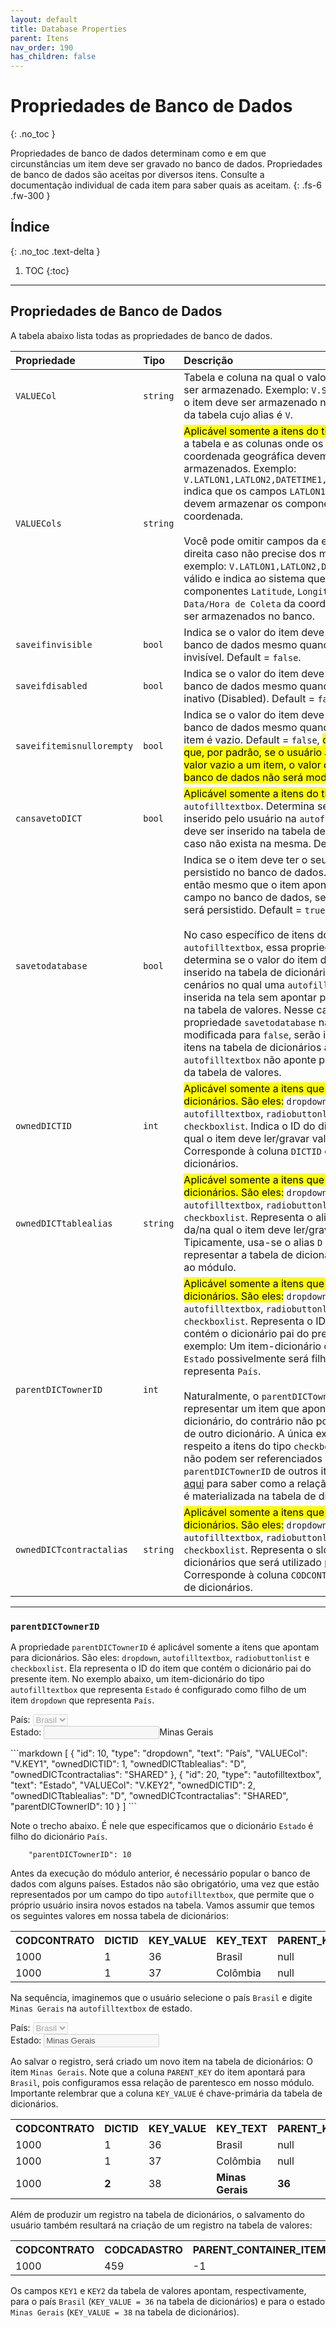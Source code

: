 ```yaml
---
layout: default
title: Database Properties
parent: Itens
nav_order: 190
has_children: false
---
```

# Propriedades de Banco de Dados
{: .no_toc }


Propriedades de banco de dados determinam como e em que circunstâncias um item deve ser gravado no banco de dados. Propriedades de banco de dados são aceitas por diversos itens. Consulte a documentação individual de cada item para saber quais as aceitam.
{: .fs-6 .fw-300 }

## Índice
{: .no_toc .text-delta }

1. TOC
{:toc}

---


## Propriedades de Banco de Dados

A tabela abaixo lista todas as propriedades de banco de dados.

| Propriedade           | Tipo      | Descrição                                                        |
|:----------------------|:----------|:-----------------------------------------------------------------|
| `VALUECol`            | `string`  | Tabela e coluna na qual o valor do item deve ser armazenado. Exemplo: `V.STR1` indica que o item deve ser armazenado na coluna `STR1` da tabela cujo alias é `V`. 
| `VALUECols`           | `string`  | <mark>Aplicável somente a itens do tipo:</mark> `gps`. Indica a tabela e as colunas onde os valores da coordenada geográfica devem ser armazenados. Exemplo: `V.LATLON1,LATLON2,DATETIME1,UTM1,UTM2,INT1` indica que os campos `LATLON1`, ..., `INT1` devem armazenar os componentes da coordenada.<br/><br/>Você pode omitir campos da esquerda para a direita caso não precise dos mesmos. Por exemplo: `V.LATLON1,LATLON2,DATETIME1` é válido e indica ao sistema que apenas os componentes `Latitude`, `Longitude` e `Data/Hora de Coleta` da coordenada devem ser armazenados no banco.
| `saveifinvisible`     | `bool`    | Indica se o valor do item deve ser salvo no banco de dados mesmo quando o item está invisível. Default = `false`.
| `saveifdisabled`      | `bool`    | Indica se o valor do item deve ser salvo no banco de dados mesmo quando o item está inativo (Disabled). Default = `false`.
| `saveifitemisnullorempty`| `bool` | Indica se o valor do item deve ser salvo no banco de dados mesmo quando o valor do item é vazio. Default = `false`, <mark>o que significa que, por padrão, se o usuário atribuir um valor vazio a um item, o valor do item no banco de dados não será modificado.</mark>
| `cansavetoDICT`       | `bool`    | <mark>Aplicável somente a itens do tipo:</mark> `autofilltextbox`. Determina se o valor inserido pelo usuário na `autofilltextbox` deve ser inserido na tabela de dicionários caso não exista na mesma. Default = `true`.
| `savetodatabase`      | `bool`    | Indica se o item deve ter o seu valor persistido no banco de dados. Se `false`, então mesmo que o item aponte para um campo no banco de dados, seu valor não será persistido. Default = `true`.<br/><br/>No caso específico de itens do tipo `autofilltextbox`, essa propriedade também determina se o valor do item deve ser inserido na tabela de dicionários. Existem cenários no qual uma `autofilltextbox` é inserida na tela sem apontar para um campo na tabela de valores. Nesse caso, se a propriedade `savetodatabase` não for modificada para `false`, serão inseridos novos itens na tabela de dicionários ainda que a `autofilltextbox` não aponte para um campo da tabela de valores.
| `ownedDICTID`         | `int`     | <mark>Aplicável somente a itens que apontam para dicionários. São eles:</mark> `dropdown`, `autofilltextbox`, `radiobuttonlist` e `checkboxlist`. Indica o ID do dicionário do/no qual o item deve ler/gravar valores. Corresponde à coluna `DICTID` da tabela de dicionários.
| `ownedDICTtablealias` | `string`  | <mark>Aplicável somente a itens que apontam para dicionários. São eles:</mark> `dropdown`, `autofilltextbox`, `radiobuttonlist` e `checkboxlist`. Representa o alias da tabela da/na qual o item deve ler/gravar valores. Tipicamente, usa-se o alias `D` para representar a tabela de dicionários associada ao módulo.
| `parentDICTownerID`   | `int`     | <mark>Aplicável somente a itens que apontam para dicionários. São eles:</mark> `dropdown`, `autofilltextbox`, `radiobuttonlist` e `checkboxlist`. Representa o ID do item que contém o dicionário pai do presente item. Por exemplo: Um item-dicionário que representa `Estado` possivelmente será filho de outro que representa `País`.<br/><br/>Naturalmente, o `parentDICTownerID` deve representar um item que aponta para um dicionário, do contrário não poderia ser pai de outro dicionário. A única exceção diz respeito a itens do tipo `checkboxlist`: Esses não podem ser referenciados como `parentDICTownerID` de outros itens. [Clique aqui](#parentdictownerid) para saber como a relação de pai-filho é materializada na tabela de dicionários.
| `ownedDICTcontractalias` | `string`  | <mark>Aplicável somente a itens que apontam para dicionários. São eles:</mark> `dropdown`, `autofilltextbox`, `radiobuttonlist` e `checkboxlist`. Representa o slot da tabela de dicionários que será utilizado pelo item. Corresponde à coluna `CODCONTRATO` da tabela de dicionários.

---

### `parentDICTownerID`

A propriedade `parentDICTownerID` é aplicável somente a itens que apontam para dicionários. São eles: `dropdown`, `autofilltextbox`, `radiobuttonlist` e `checkboxlist`. Ela representa o ID do item que contém o dicionário pai do presente item. No exemplo abaixo, um item-dicionário do tipo `autofilltextbox` que representa `Estado` é configurado como filho de um item `dropdown` que representa `País`.

<div class="code-example" markdown="1">

País: <select disabled>
        <option value="Brasil">Brasil</option>
      </select>
<br/>
Estado: <input disabled>Minas Gerais</input>
<br/>

</div>
```markdown
[
  {
    "id": 10,
    "type": "dropdown",
    "text": "País",
    "VALUECol": "V.KEY1",
    "ownedDICTID": 1,
    "ownedDICTtablealias": "D",
    "ownedDICTcontractalias": "SHARED"
  },
  {
    "id": 20,
    "type": "autofilltextbox",
    "text": "Estado",
    "VALUECol": "V.KEY2",
    "ownedDICTID": 2,
    "ownedDICTtablealias": "D",
    "ownedDICTcontractalias": "SHARED",
    "parentDICTownerID": 10
  }
]
```

Note o trecho abaixo. É nele que especificamos que o dicionário `Estado` é filho do dicionário `País`.

```
    "parentDICTownerID": 10
```

Antes da execução do módulo anterior, é necessário popular o banco de dados com alguns países. Estados não são obrigatório, uma vez que estão representados por um campo do tipo `autofilltextbox`, que permite que o próprio usuário insira novos estados na tabela. Vamos assumir que temos os seguintes valores em nossa tabela de dicionários:

<table>
  <tr>
    <th style="text-align:left">CODCONTRATO</th>
    <th style="text-align:left">DICTID</th>
    <th style="text-align:left">KEY_VALUE</th>
    <th style="text-align:left">KEY_TEXT</th>
    <th style="text-align:left">PARENT_KEY</th>
  </tr>
  <tr>
    <td>1000</td>
    <td>1</td>
    <td>36</td>
    <td>Brasil</td>
    <td>null</td>
  </tr>
  <tr>
    <td>1000</td>
    <td>1</td>
    <td>37</td>
    <td>Colômbia</td>
    <td>null</td>
  </tr>
</table>

Na sequência, imaginemos que o usuário selecione o país `Brasil` e digite `Minas Gerais` na `autofilltextbox` de estado.

<div class="code-example">

País: <select disabled>
        <option value="Brasil">Brasil</option>
      </select>
<br/>
Estado: <input disabled value="Minas Gerais" />
<br/>

</div>

Ao salvar o registro, será criado um novo item na tabela de dicionários: O item `Minas Gerais`. Note que a coluna `PARENT_KEY` do item apontará para `Brasil`, pois configuramos essa relação de parentesco em nosso módulo. Importante relembrar que a coluna `KEY_VALUE` é chave-primária da tabela de dicionários.

<table>
  <tr>
    <th style="text-align:left">CODCONTRATO</th>
    <th style="text-align:left">DICTID</th>
    <th style="text-align:left">KEY_VALUE</th>
    <th style="text-align:left">KEY_TEXT</th>
    <th style="text-align:left">PARENT_KEY</th>
  </tr>
  <tr>
    <td>1000</td>
    <td>1</td>
    <td>36</td>
    <td>Brasil</td>
    <td>null</td>
  </tr>
  <tr>
    <td>1000</td>
    <td>1</td>
    <td>37</td>
    <td>Colômbia</td>
    <td>null</td>
  </tr>
  <tr>
    <td>1000</td>
    <td><b>2</b></td>
    <td>38</td>
    <td><b>Minas Gerais</b></td>
    <td><b>36</b></td>
  </tr>
</table>

Além de produzir um registro na tabela de dicionários, o salvamento do usuário também resultará na criação de um registro na tabela de valores:

<table>
  <tr>
    <th style="text-align:left">CODCONTRATO</th>
    <th style="text-align:left">CODCADASTRO</th>
    <th style="text-align:left">PARENT_CONTAINER_ITEMID</th>
    <th style="text-align:left">KEY1</th>
    <th style="text-align:left">KEY2</th>
  </tr>
  <tr>
    <td>1000</td>
    <td>459</td>
    <td>-1</td>
    <td><b>36</b></td>
    <td><b>38</b></td>
  </tr>
</table>

Os campos `KEY1` e `KEY2` da tabela de valores apontam, respectivamente, para o país `Brasil` (`KEY_VALUE = 36` na tabela de dicionários) e para o estado `Minas Gerais` (`KEY_VALUE = 38` na tabela de dicionários).
